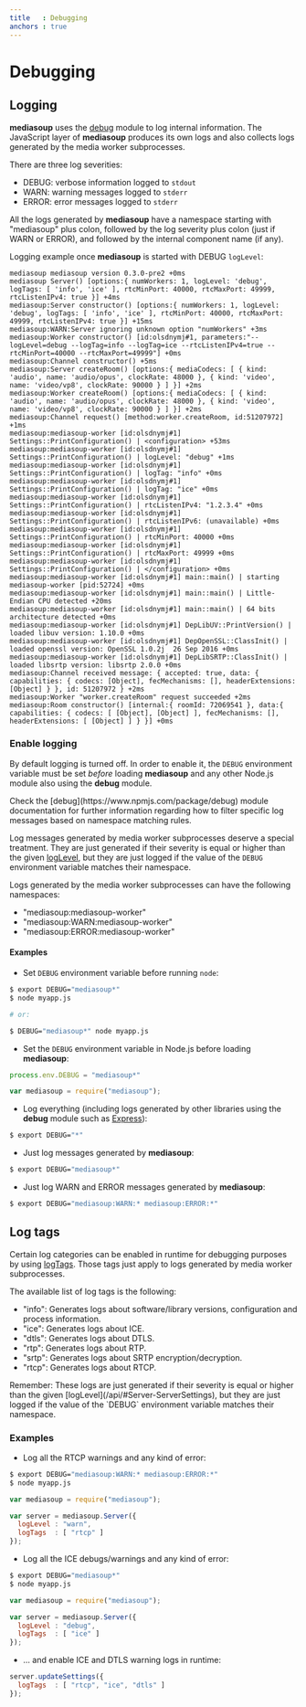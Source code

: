 ```yaml
---
title   : Debugging
anchors : true
---
```



# Debugging


## Logging

**mediasoup** uses the [debug](https://www.npmjs.com/package/debug) module to log internal information. The JavaScript layer of **mediasoup** produces its own logs and also collects logs generated by the media worker subprocesses.

There are three log severities:

* DEBUG: verbose information logged to `stdout`
* WARN: warning messages logged to `stderr`
* ERROR: error messages logged to `stderr`

All the logs generated by **mediasoup** have a namespace starting with "mediasoup" plus colon, followed by the log severity plus colon (just if WARN or ERROR), and followed by the internal component name (if any).

Logging example once **mediasoup** is started with DEBUG `logLevel`:

```
mediasoup mediasoup version 0.3.0-pre2 +0ms
mediasoup Server() [options:{ numWorkers: 1, logLevel: 'debug', logTags: [ 'info', 'ice' ], rtcMinPort: 40000, rtcMaxPort: 49999, rtcListenIPv4: true }] +4ms
mediasoup:Server constructor() [options:{ numWorkers: 1, logLevel: 'debug', logTags: [ 'info', 'ice' ], rtcMinPort: 40000, rtcMaxPort: 49999, rtcListenIPv4: true }] +15ms
mediasoup:WARN:Server ignoring unknown option "numWorkers" +3ms
mediasoup:Worker constructor() [id:olsdnymj#1, parameters:"--logLevel=debug --logTag=info --logTag=ice --rtcListenIPv4=true --rtcMinPort=40000 --rtcMaxPort=49999"] +0ms
mediasoup:Channel constructor() +5ms
mediasoup:Server createRoom() [options:{ mediaCodecs: [ { kind: 'audio', name: 'audio/opus', clockRate: 48000 }, { kind: 'video', name: 'video/vp8', clockRate: 90000 } ] }] +2ms
mediasoup:Worker createRoom() [options:{ mediaCodecs: [ { kind: 'audio', name: 'audio/opus', clockRate: 48000 }, { kind: 'video', name: 'video/vp8', clockRate: 90000 } ] }] +2ms
mediasoup:Channel request() [method:worker.createRoom, id:51207972] +1ms
mediasoup:mediasoup-worker [id:olsdnymj#1] Settings::PrintConfiguration() | <configuration> +53ms
mediasoup:mediasoup-worker [id:olsdnymj#1] Settings::PrintConfiguration() | logLevel: "debug" +1ms
mediasoup:mediasoup-worker [id:olsdnymj#1] Settings::PrintConfiguration() | logTag: "info" +0ms
mediasoup:mediasoup-worker [id:olsdnymj#1] Settings::PrintConfiguration() | logTag: "ice" +0ms
mediasoup:mediasoup-worker [id:olsdnymj#1] Settings::PrintConfiguration() | rtcListenIPv4: "1.2.3.4" +0ms
mediasoup:mediasoup-worker [id:olsdnymj#1] Settings::PrintConfiguration() | rtcListenIPv6: (unavailable) +0ms
mediasoup:mediasoup-worker [id:olsdnymj#1] Settings::PrintConfiguration() | rtcMinPort: 40000 +0ms
mediasoup:mediasoup-worker [id:olsdnymj#1] Settings::PrintConfiguration() | rtcMaxPort: 49999 +0ms
mediasoup:mediasoup-worker [id:olsdnymj#1] Settings::PrintConfiguration() | </configuration> +0ms
mediasoup:mediasoup-worker [id:olsdnymj#1] main::main() | starting mediasoup-worker [pid:52724] +0ms
mediasoup:mediasoup-worker [id:olsdnymj#1] main::main() | Little-Endian CPU detected +20ms
mediasoup:mediasoup-worker [id:olsdnymj#1] main::main() | 64 bits architecture detected +0ms
mediasoup:mediasoup-worker [id:olsdnymj#1] DepLibUV::PrintVersion() | loaded libuv version: 1.10.0 +0ms
mediasoup:mediasoup-worker [id:olsdnymj#1] DepOpenSSL::ClassInit() | loaded openssl version: OpenSSL 1.0.2j  26 Sep 2016 +0ms
mediasoup:mediasoup-worker [id:olsdnymj#1] DepLibSRTP::ClassInit() | loaded libsrtp version: libsrtp 2.0.0 +0ms
mediasoup:Channel received message: { accepted: true, data: { capabilities: { codecs: [Object], fecMechanisms: [], headerExtensions: [Object] } }, id: 51207972 } +2ms
mediasoup:Worker "worker.createRoom" request succeeded +2ms
mediasoup:Room constructor() [internal:{ roomId: 72069541 }, data:{ capabilities: { codecs: [ [Object], [Object] ], fecMechanisms: [], headerExtensions: [ [Object] ] } }] +0ms
```


### Enable logging

By default logging is turned off. In order to enable it, the `DEBUG` environment variable must be set *before* loading **mediasoup** and any other Node.js module also using the **debug** module.

<div markdown="1" class="note">
Check the [debug](https://www.npmjs.com/package/debug) module documentation for further information regarding how to filter specific log messages based on namespace matching rules.
</div>

Log messages generated by media worker subprocesses deserve a special treatment. They are just generated if their severity is equal or higher than the given [logLevel](/api/#Server-ServerSettings), but they are just logged if the value of the `DEBUG` environment variable matches their namespace.

Logs generated by the media worker subprocesses can have the following namespaces:

* "mediasoup:mediasoup-worker"
* "mediasoup:WARN:mediasoup-worker"
* "mediasoup:ERROR:mediasoup-worker"

#### Examples

* Set `DEBUG` environment variable before running `node`:

```bash
$ export DEBUG="mediasoup*"
$ node myapp.js

# or:

$ DEBUG="mediasoup*" node myapp.js
```

* Set the `DEBUG` environment variable in Node.js before loading **mediasoup**:

```javascript
process.env.DEBUG = "mediasoup*"

var mediasoup = require("mediasoup");
```

* Log everything (including logs generated by other libraries using the **debug** module such as [Express](http://expressjs.com/en/guide/debugging.html)):

```bash
$ export DEBUG="*"
```

* Just log messages generated by **mediasoup**:

```bash
$ export DEBUG="mediasoup*"
```

* Just log WARN and ERROR messages generated by **mediasoup**:

```bash
$ export DEBUG="mediasoup:WARN:* mediasoup:ERROR:*"
```


## Log tags

Certain log categories can be enabled in runtime for debugging purposes by using [logTags](/api/#Server-ServerSettings). Those tags just apply to logs generated by media worker subprocesses.

The available list of log tags is the following:

* "info": Generates logs about software/library versions, configuration and process information.
* "ice": Generates logs about ICE.
* "dtls": Generates logs about DTLS.
* "rtp": Generates logs about RTP.
* "srtp": Generates logs about SRTP encryption/decryption.
* "rtcp": Generates logs about RTCP.

<div markdown="1" class="note">
Remember: These logs are just generated if their severity is equal or higher than the given [logLevel](/api/#Server-ServerSettings), but they are just logged if the value of the `DEBUG` environment variable matches their namespace.
</div>


### Examples

* Log all the RTCP warnings and any kind of error:

```bash
$ export DEBUG="mediasoup:WARN:* mediasoup:ERROR:*"
$ node myapp.js
```

```javascript
var mediasoup = require("mediasoup");

var server = mediasoup.Server({
  logLevel : "warn",
  logTags  : [ "rtcp" ]
});
```

* Log all the ICE debugs/warnings and any kind of error:

```bash
$ export DEBUG="mediasoup*"
$ node myapp.js
```

```javascript
var mediasoup = require("mediasoup");

var server = mediasoup.Server({
  logLevel : "debug",
  logTags  : [ "ice" ]
});
```

* ... and enable ICE and DTLS warning logs in runtime:

```javascript
server.updateSettings({
  logTags  : [ "rtcp", "ice", "dtls" ]
});
```
